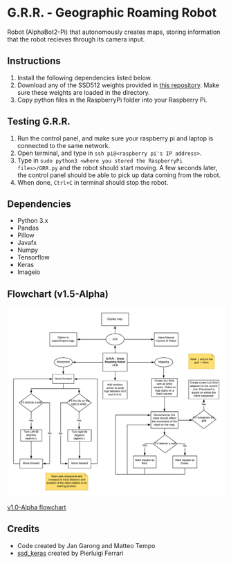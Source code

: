 # G.R.R. - Geographic Roaming Robot
Robot (AlphaBot2-Pi) that autonomously creates maps, storing information that the robot recieves through its camera input.

## Instructions
1. Install the following dependencies listed below.
2. Download any of the SSD512 weights provided in [this repository](https://github.com/pierluigiferrari/ssd_keras). Make sure these weights are loaded in the directory.
3. Copy python files in the RaspberryPi folder into your Raspberry Pi.

## Testing G.R.R.
1. Run the control panel, and make sure your raspberry pi and laptop is connected to the same network.
2. Open terminal, and type in ``ssh pi@<raspberry pi's IP address>``.
3. Type in ``sudo python3 <where you stored the RaspberryPi files>/GRR.py`` and the robot should start moving. A few seconds later, the control panel should be able to pick up data coming from the robot.
4. When done, ``Ctrl+C`` in terminal should stop the robot.

## Dependencies
* Python 3.x
* Pandas
* Pillow
* Javafx
* Numpy
* Tensorflow
* Keras
* Imageio

## Flowchart (v1.5-Alpha)
![alt text](https://github.com/Magichanics/GRR-Pi/blob/be8724e657bfecf57ec7b9cd98e724eef330caae/curr_ver.png)

[v1.0-Alpha flowchart](https://github.com/Magichanics/GRR-Pi/blob/c3b9f0c6a45b725a5bf3c15971ff976d40f442e5/version_flowchart.png)

## Credits
* Code created by Jan Garong and Matteo Tempo
* [ssd_keras](https://github.com/pierluigiferrari/ssd_keras) created by Pierluigi Ferrari
